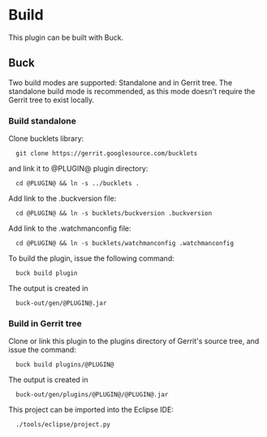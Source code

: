 Build
=====

This plugin can be built with Buck.

Buck
----

Two build modes are supported: Standalone and in Gerrit tree.
The standalone build mode is recommended, as this mode doesn't require
the Gerrit tree to exist locally.

### Build standalone

Clone bucklets library:

```
  git clone https://gerrit.googlesource.com/bucklets

```
and link it to @PLUGIN@ plugin directory:

```
  cd @PLUGIN@ && ln -s ../bucklets .
```

Add link to the .buckversion file:

```
  cd @PLUGIN@ && ln -s bucklets/buckversion .buckversion
```

Add link to the .watchmanconfig file:
```
  cd @PLUGIN@ && ln -s bucklets/watchmanconfig .watchmanconfig
```

To build the plugin, issue the following command:


```
  buck build plugin
```

The output is created in

```
  buck-out/gen/@PLUGIN@.jar
```

### Build in Gerrit tree

Clone or link this plugin to the plugins directory of Gerrit's source
tree, and issue the command:

```
  buck build plugins/@PLUGIN@
```

The output is created in

```
  buck-out/gen/plugins/@PLUGIN@/@PLUGIN@.jar
```

This project can be imported into the Eclipse IDE:

```
  ./tools/eclipse/project.py
```

